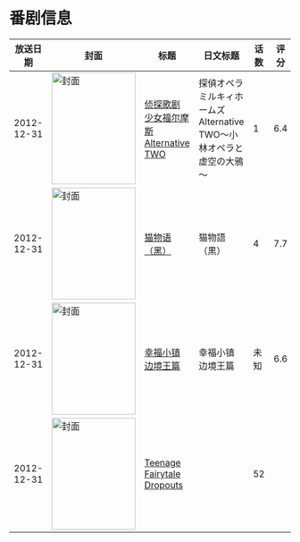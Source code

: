 # 番剧信息

|放送日期|封面|标题|日文标题|话数|评分|评分人数|
|---|---|---|---|---|---|---|
|2012-12-31|<img src="//lain.bgm.tv/pic/cover/c/d6/6b/54728_2U018.jpg" alt="封面" style="width:150px;height:200px;object-fit:cover;">|[侦探歌剧 少女福尔摩斯 Alternative TWO](https://bangumi.tv/subject/54728)|探偵オペラ ミルキィホームズ Alternative TWO～小林オペラと虚空の大鴉～|1|6.4|254人评分|
|2012-12-31|<img src="//lain.bgm.tv/pic/cover/c/f1/d6/56117_o7a7a.jpg" alt="封面" style="width:150px;height:200px;object-fit:cover;">|[猫物语（黑）](https://bangumi.tv/subject/56117)|猫物語（黒）|4|7.7|8855人评分|
|2012-12-31|<img src="//lain.bgm.tv/pic/cover/c/d4/54/60013_99WLB.jpg" alt="封面" style="width:150px;height:200px;object-fit:cover;">|[幸福小镇 边境王篇](https://bangumi.tv/subject/60013)|幸福小镇 边境王篇|未知|6.6|46人评分|
|2012-12-31|<img src="//lain.bgm.tv/pic/cover/c/13/4f/118471_nOaox.jpg" alt="封面" style="width:150px;height:200px;object-fit:cover;">|[Teenage Fairytale Dropouts](https://bangumi.tv/subject/118471)||52|||
